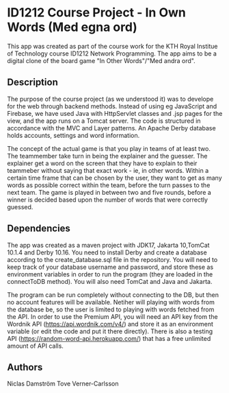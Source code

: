# ID1212 Course Project - In Own Words (Med egna ord)

This app was created as part of the course work for the KTH Royal Institue of Technology course ID1212 Network Programming. 
The app aims to be a digital clone of the board game "In Other Words"/"Med andra ord".

## Description
The purpose of the course project (as we understood it) was to develope for the web through backend methods. Instead of using eg JavaScript and Firebase, 
we have used Java with HttpServlet classes and .jsp pages for the view, and the app runs on a Tomcat server. 
The code is structured in accordance with the MVC and Layer patterns. An Apache Derby database holds accounts, settings and word information.

The concept of the actual game is that you play in teams of at least two. The teammember take turn in being the explainer and the guesser. 
The explainer get a word on the screen that they have to explain to their teammeber without saying that exact work - ie, in other words. Within a certain time frame that can be chosen by the user, they want to get as many words as possible correct within the team, before the turn passes to the next team. The game is played in between two and five rounds, before a winner is decided based upon the number of words that were correctly guessed.


## Dependencies
The app was created as a maven project with JDK17, Jakarta 10,TomCat 10.1.4 and Derby 10.16.
You need to install Derby and create a database according to the create_database.sql file in the repository.
You will need to keep track of your database username and password, and store these as environment variables in order to run the program
(they are loaded in the connectToDB method).
You will also need TomCat and Java and Jakarta. 

The program can be run completely without connecting to the DB, but then no account features will be available. Netiher will playing with words from the database be, so the user is limited to playing with words fetched from the API. In order to use the Premium API, you will need an API key from the Wordnik API (https://api.wordnik.com/v4/) and store it as an environment variable (or edit the code and put it there directly). There is also a testing API (https://random-word-api.herokuapp.com/) that has a free unlimited amount of API calls.


## Authors
Niclas Damström
Tove Verner-Carlsson

